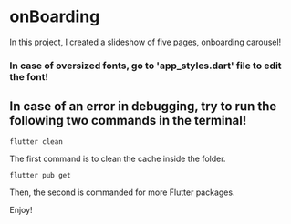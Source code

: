 # onBoarding
In this project, I created a slideshow of five pages, onboarding carousel!

### In case of oversized fonts, go to 'app_styles.dart' file to edit the font!

## In case of an error in debugging, try to run the following two commands in the terminal!

```
flutter clean
```
The first command is to clean the cache inside the folder.

```
flutter pub get
```
Then, the second is commanded for more Flutter packages.

Enjoy!

